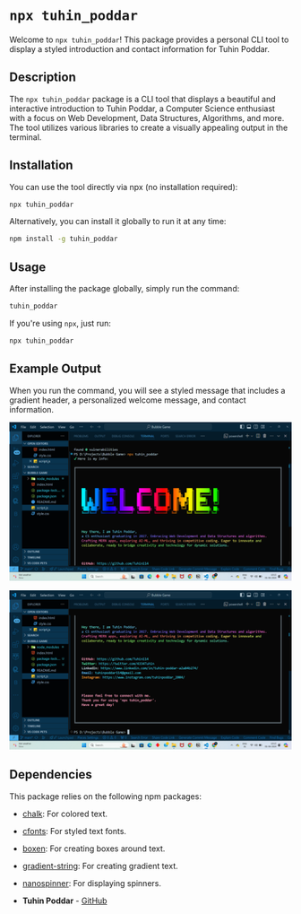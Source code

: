 # `npx tuhin_poddar`

Welcome to `npx tuhin_poddar`! This package provides a personal CLI tool to display a styled introduction and contact information for Tuhin Poddar.

## Description

The `npx tuhin_poddar` package is a CLI tool that displays a beautiful and interactive introduction to Tuhin Poddar, a Computer Science enthusiast with a focus on Web Development, Data Structures, Algorithms, and more. The tool utilizes various libraries to create a visually appealing output in the terminal.

## Installation

You can use the tool directly via npx (no installation required):

```bash
npx tuhin_poddar
```

Alternatively, you can install it globally to run it at any time:

```bash
npm install -g tuhin_poddar
```

## Usage

After installing the package globally, simply run the command:

```bash
tuhin_poddar
```

If you're using `npx`, just run:

```bash
npx tuhin_poddar
```

## Example Output

When you run the command, you will see a styled message that includes a gradient header, a personalized welcome message, and contact information.

![img1](https://github.com/Tuhin114/NPM-Package/blob/main/assets/images/img1.png?raw=true)

![img2](https://github.com/Tuhin114/NPM-Package/blob/main/assets/images/img2.png?raw=true)

## Dependencies

This package relies on the following npm packages:

- [chalk](https://www.npmjs.com/package/chalk): For colored text.
- [cfonts](https://www.npmjs.com/package/cfonts): For styled text fonts.
- [boxen](https://www.npmjs.com/package/boxen): For creating boxes around text.
- [gradient-string](https://www.npmjs.com/package/gradient-string): For creating gradient text.
- [nanospinner](https://www.npmjs.com/package/nanospinner): For displaying spinners.

- **Tuhin Poddar** - [GitHub](https://github.com/Tuhin114)
